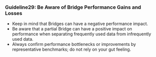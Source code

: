 ### Guideline29: Be Aware of Bridge Performance Gains and Losses
+ Keep in mind that Bridges can have a negative performance impact.
+ Be aware that a partial Bridge can have a positive impact on performance when separating frequently used data from infrequently used data.
+ Always confirm performance bottlenecks or improvements by representative benchmarks; do not rely on your gut feeling.